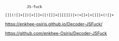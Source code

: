               JS-fuck
`[][(![]+[])[+[]]+([![]]+[][[]])[+!+[]+[+[]]]+(![]+`

https://enkhee-osiris.github.io/Decoder-JSFuck/

https://github.com/enkhee-Osiris/Decoder-JSFuck
